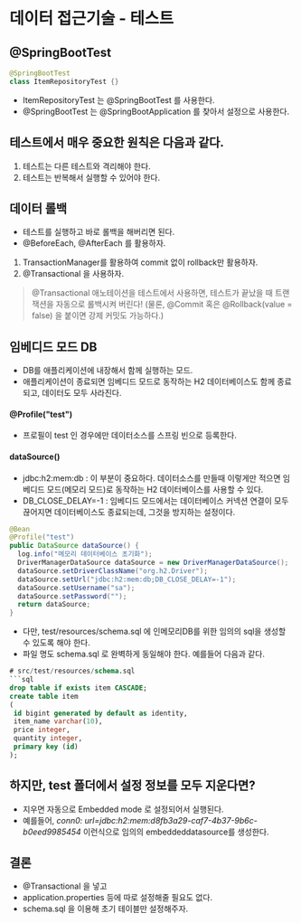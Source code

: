 # 데이터 접근기술 - 테스트 

## @SpringBootTest
```java
@SpringBootTest
class ItemRepositoryTest {}
```
- ItemRepositoryTest 는 @SpringBootTest 를 사용한다.
- @SpringBootTest 는 @SpringBootApplication 를 찾아서 설정으로 사용한다.

## 테스트에서 매우 중요한 원칙은 다음과 같다.
1. 테스트는 다른 테스트와 격리해야 한다.
2. 테스트는 반복해서 실행할 수 있어야 한다.

## 데이터 롤백
- 테스트를 실행하고 바로 롤백을 해버리면 된다.
- @BeforeEach, @AfterEach 를 활용하자.
1. TransactionManager를 활용하여 commit 없이 rollback만 활용하자.
2. @Transactional 을 사용하자.
> @Transactional 애노테이션을 테스트에서 사용하면, 테스트가 끝났을 때 트랜잭션을 자동으로 롤백시켜 버린다! (물론, @Commit 혹은 @Rollback(value = false) 을 붙이면 강제 커밋도 가능하다.)

## 임베디드 모드 DB
- DB를 애플리케이션에 내장해서 함께 실행하는 모드.
- 애플리케이션이 종료되면 임베디드 모드로 동작하는 H2 데이터베이스도 함께 종료되고, 데이터도 모두 사라진다.
#### @Profile("test")
- 프로필이 test 인 경우에만 데이터소스를 스프링 빈으로 등록한다.
#### dataSource()
- jdbc:h2:mem:db : 이 부분이 중요하다. 데이터소스를 만들때 이렇게만 적으면 임베디드 모드(메모리 모드)로 동작하는 H2 데이터베이스를 사용할 수 있다.
- DB_CLOSE_DELAY=-1 : 임베디드 모드에서는 데이터베이스 커넥션 연결이 모두 끊어지면 데이터베이스도 종료되는데, 그것을 방지하는 설정이다.
```java
@Bean
@Profile("test")
public DataSource dataSource() {
  log.info("메모리 데이터베이스 초기화");
  DriverManagerDataSource dataSource = new DriverManagerDataSource();
  dataSource.setDriverClassName("org.h2.Driver");
  dataSource.setUrl("jdbc:h2:mem:db;DB_CLOSE_DELAY=-1");
  dataSource.setUsername("sa");
  dataSource.setPassword("");
  return dataSource;
}
```
- 다만, test/resources/schema.sql 에 인메모리DB를 위한 임의의 sql을 생성할 수 있도록 해야 한다.
- 파일 명도 schema.sql 로 완벽하게 동일해야 한다. 예를들어 다음과 같다.
```sql
# src/test/resources/schema.sql
```sql
drop table if exists item CASCADE;
create table item
(
 id bigint generated by default as identity,
 item_name varchar(10),
 price integer,
 quantity integer,
 primary key (id)
);
```

## 하지만, test 폴더에서 설정 정보를 모두 지운다면?
- 지우면 자동으로 Embedded mode 로 설정되어서 실행된다.
- 예를들어, *conn0: url=jdbc:h2:mem:d8fb3a29-caf7-4b37-9b6c-b0eed9985454* 이런식으로 임의의 embeddeddatasource를 생성한다.

## 결론
- @Transactional 을 넣고
- application.properties 등에 따로 설정해줄 필요도 없다.
- schema.sql 을 이용해 초기 테이블만 설정해주자.
